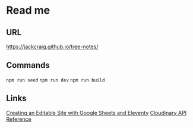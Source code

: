 # Read me

## URL 
https://jackcraig.github.io/tree-notes/

## Commands
`npm run seed`
`npm run dev`
`npm run build`

## Links
[Creating an Editable Site with Google Sheets and Eleventy](https://css-tricks.com/creating-an-editable-site-with-google-sheets-and-eleventy)
[Cloudinary API Reference](https://cloudinary.com/documentation/api_response_reference)